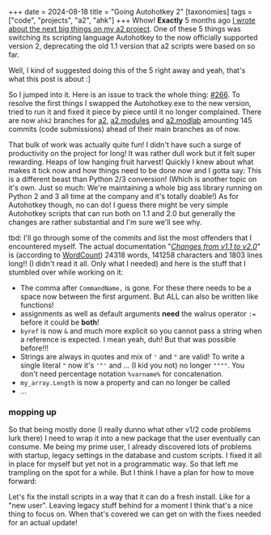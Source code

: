 +++
date = 2024-08-18
title = "Going Autohotkey 2"
[taxonomies]
tags = ["code", "projects", "a2", "ahk"]
+++
Whow! **Exactly** 5 months ago [I wrote about the next big things on my a2 project](@/blog/a2works4me.md). One of these 5 things was switching its scripting language Autohotkey to the now officially supported version 2, deprecating the old 1.1 version that a2 scripts were based on so far.

Well, I kind of suggested doing this of the 5 right away and yeah, that's what this post is about :]

So I jumped into it. Here is an issue to track the whole thing: [#266](https://github.com/ewerybody/a2/issues/266). To resolve the first things I swapped the Autohotkey.exe to the new version, tried to run it and fixed it piece by piece until it no longer complained. There are now `ahk2` branches for [a2](https://github.com/ewerybody/a2/tree/ahk2), [a2.modules](https://github.com/ewerybody/a2.modules/tree/ahk2) and [a2.modlab](https://github.com/a2script/a2.modlab/tree/ahk2) amounting 145 commits (code submissions) ahead of their main branches as of now.

That bulk of work was actually quite fun! I didn't have such a surge of productivity on the project for long! It was rather dull work but it felt super rewarding. Heaps of low hanging fruit harvest! Quickly I knew about what makes it tick now and how things need to be done now and I gotta say: This is a different beast than Python 2/3 conversion! (Which is another topic on it's own. Just so much: We're maintaining a whole big ass library running on Python 2 and 3 all time at the company and it's totally doable!) As for Autohotkey though, no can do! I guess there might be very simple Autohotkey scripts that can run both on 1.1 and 2.0 but generally the changes are rather substantial and I'm sure we'll see why.

tbd: I'll go through some of the commits and list the most offenders that I encountered myself. The actual documentation "[*Changes from v1.1 to v2.0*](https://www.autohotkey.com/docs/v2/v2-changes.htm)" is (according to [WordCount](https://github.com/ewerybody/a2.modules/tree/master/texTools#wordcount---tooltip-with-selected-text-information-wino)) 24318 words, 141258 characters and 1803 lines long!! (I didn't read it all. Only what I needed) and here is the stuff that I stumbled over while working on it:

* The comma after `CommandName,` is gone. For these there needs to be a space now between the first argument. But ALL can also be written like functions!
* assignments as well as default arguments **need** the walrus operator `:=`
  before it could be **both**!
* `byref` is now `&` and much more explicit
  so you cannot pass a string when a reference is expected. I mean yeah, duh! But that was possible before!!!
* Strings are always in quotes and mix of `'` and `"` are valid! To write a single literal `"` now it's `'"'` and ... (I kid you not) no longer `""""`. You don't need percentage notation `%varname%` for concatenation.
* `my_array.Length` is now a property and can no longer be called
* ...

### mopping up

So that being mostly done (I really dunno what other v1/2 code problems lurk there) I need to wrap it into a new package that the user eventually can consume. Me being my prime user, I already discovered lots of problems with startup, legacy settings in the database and custom scripts. I fixed it all in place for myself but yet not in a programmatic way. So that left me trampling on the spot for a while. But I think I have a plan for how to move forward:

Let's fix the install scripts in a way that it can do a fresh install. Like for a "new user". Leaving legacy stuff behind for a moment I think that's a nice thing to focus on. When that's covered we can get on with the fixes needed for an actual update!
